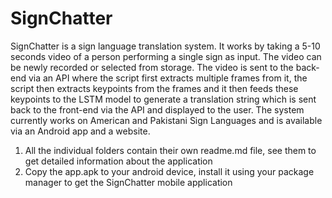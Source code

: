 <h1>SignChatter</h1>

<p>SignChatter is a sign language translation system. It works by taking a 5-10 seconds video of a person performing a single sign as input. The video can be newly recorded or selected from storage. The video is sent to the back-end via an API where the script first extracts multiple frames from it, the script then extracts keypoints from the frames and it then feeds these keypoints to the LSTM model to generate a translation string which is sent back to the front-end via the API and displayed to the user. The system currently works on American and Pakistani Sign Languages and is available via an Android app and a website.</p>

<ol>
<li>All the individual folders contain their own readme.md file, see them to get detailed information about the application</li>
<li>Copy the app.apk to your android device, install it using your package manager to get the SignChatter mobile application</li>
</ol>